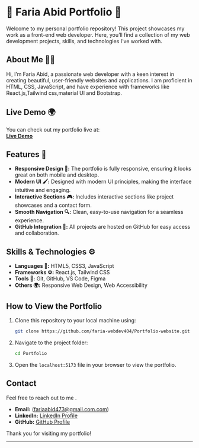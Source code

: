 # 🌟 Faria Abid Portfolio 🚀

Welcome to my personal portfolio repository! This project showcases my work as a front-end web developer. Here, you’ll find a collection of my web development projects, skills, and technologies I’ve worked with.

## About Me 👩‍💻

Hi, I’m Faria Abid, a passionate web developer with a keen interest in creating beautiful, user-friendly websites and applications. I am proficient in HTML, CSS, JavaScript, and have experience with frameworks like React.js,Tailwind css,material UI and Bootstrap.

## Live Demo 🌍

You can check out my portfolio live at:  
[**Live Demo**](https://portfolio-beige-mu-47.vercel.app/)

## Features 🌟

- **Responsive Design 📱:** The portfolio is fully responsive, ensuring it looks great on both mobile and desktop.
- **Modern UI 🖌️:** Designed with modern UI principles, making the interface intuitive and engaging.
- **Interactive Sections 🎮:** Includes interactive sections like project showcases and a contact form.
- **Smooth Navigation 🔍:** Clean, easy-to-use navigation for a seamless experience.
- **GitHub Integration 🐙:** All projects are hosted on GitHub for easy access and collaboration.


## Skills & Technologies ⚙️

- **Languages 📝:** HTML5, CSS3, JavaScript
- **Frameworks ⚙️:** React.js, Tailwind CSS
- **Tools 🧰:** Git, GitHub, VS Code, Figma
- **Others 🌍:** Responsive Web Design, Web Accessibility

## How to View the Portfolio

1. Clone this repository to your local machine using:
    ```bash
    git clone https://github.com/faria-webdev404/Portfolio-website.git
    ```

2. Navigate to the project folder:
    ```bash
    cd Portfolio
    ```

3. Open the `localhost:5173` file in your browser to view the portfolio.

## Contact

Feel free to reach out to me .

- **Email:**  (fariaabid473@gmail.com.com)
- **LinkedIn:** [LinkedIn Profile](https://www.linkedin.com/in/faria-abid)
- **GitHub:** [GitHub Profile](https://github.com/faria-webdev404)

Thank you for visiting my portfolio!

---


